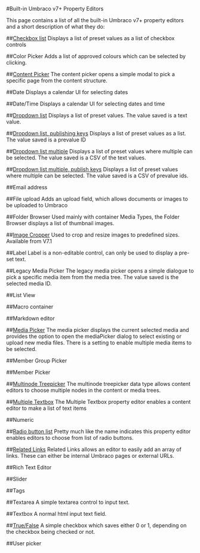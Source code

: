 #Built-in Umbraco v7+ Property Editors

This page contains a list of all the built-in Umbraco  v7+ property editors and a short description of what they do:

##[Checkbox list](CheckBox-List.md)
Displays a list of preset values as a list of checkbox controls

##Color Picker
Adds a list of approved colours which can be selected by clicking.

##[Content Picker](Content-Picker.md)
The content picker opens a simple modal to pick a specific page from the content structure. 

##Date
Displays a calendar UI for selecting dates

##Date/Time
Displays a calendar UI for selecting dates and time

##[Dropdown list](DropDown-List.md)
Displays a list of preset values. The value saved is a text value.

##[Dropdown list, publishing keys](DropDown-List-Publishing-Keys.md)
Displays a list of preset values as a list. The value saved is a prevalue ID

##[Dropdown list multiple](DropDown-List-Multiple.md)
Displays a list of preset values where multiple can be selected. The value saved is a CSV of the text values.

##[Dropdown list multiple, publish keys](DropDown-List-Multiple-Publish-Keys.md)
Displays a list of preset values where multiple can be selected. The value saved is a CSV of prevalue ids.

##Email address

##File upload
Adds an upload field, which allows documents or images to be uploaded to Umbraco

##Folder Browser
Used mainly with container Media Types, the Folder Browser displays a list of thumbnail images.

##[Image Cropper](Image-Cropper.md)
Used to crop and resize images to predefined sizes. Available from V7.1

##Label
Label is a non-editable control, can only be used to display a pre-set text.

##Legacy Media Picker
The legacy media picker opens a simple dialogue to pick a specific media item from the media tree. The value saved is the selected media ID.

##List View

##Macro container

##Markdown editor

##[Media Picker](Media-Picker.md)
The media picker displays the current selected media and provides the option to open the mediaPicker dialog to select existing or upload new media files. There is a setting to enable multiple media items to be selected.

##Member Group Picker

##Member Picker

##[Multinode Treepicker](Multinode-Treepicker.md)
The multinode treepicker data type allows content editors to choose multiple nodes in the content or media trees.

##[Multiple Textbox](Multiple-Textbox.md)
The Multiple Textbox property editor enables a content editor to make a list of text items

##Numeric

##[Radio button list](RadioButton-List.md)
Pretty much like the name indicates this property editor enables editors to choose from list of radio buttons.

##[Related Links](Related-Links.md)
Related Links allows an editor to easily add an array of links. These can either be internal Umbraco pages or external URLs.

##Rich Text Editor

##Slider

##Tags

##Textarea
A simple textarea control to input text.

##Textbox
A normal html input text field.

##[True/False](True-False.md)
A simple checkbox which saves either 0 or 1, depending on the checkbox being checked or not.

##User picker